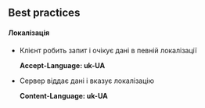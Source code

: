 ## Best practices

#### Локалізація

- Клієнт робить запит і очікує дані в певній локалізації
	
	**Accept-Language: uk-UA**

- Сервер віддає дані і вказує локалізацію
	
	**Content-Language: uk-UA**

